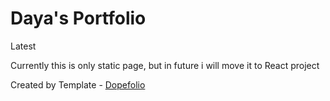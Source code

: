 # Daya's Portfolio
Latest

Currently this is only static page, but in future i will move it to React project

Created by Template - [Dopefolio](https://github.com/rammcodes/Dopefolio)
